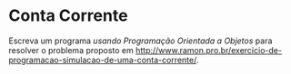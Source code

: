 # Conta Corrente

Escreva um programa *usando Programação Orientada a Objetos* para resolver o problema proposto em http://www.ramon.pro.br/exercicio-de-programacao-simulacao-de-uma-conta-corrente/.
